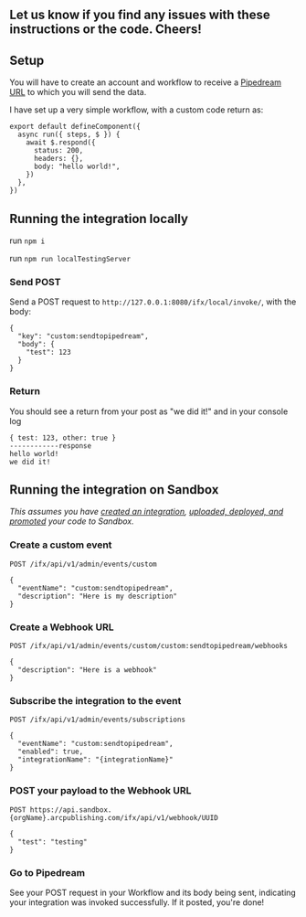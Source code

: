 ## Let us know if you find any issues with these instructions or the code. Cheers!

## Setup
You will have to create an account and workflow to receive a [Pipedream URL](https://pipedream.com/) to which you will send the data.

I have set up a very simple workflow, with a custom code return as:
```
export default defineComponent({
  async run({ steps, $ }) {
    await $.respond({
      status: 200,
      headers: {},
      body: "hello world!",
    })
  },
})
```

## Running the integration locally
run `npm i`

run `npm run localTestingServer`

### Send POST
Send a POST request to `http://127.0.0.1:8080/ifx/local/invoke/`, with the body:
```
{
  "key": "custom:sendtopipedream",
  "body": {
    "test": 123
  }
}
```

### Return
You should see a return from your post as "we did it!"
and in your console log
```
{ test: 123, other: true }
------------response
hello world!
we did it!
```

## Running the integration on Sandbox
_This assumes you have [created an integration](https://alc-swagger-template.s3.amazonaws.com/docs/swagger/index.html?url=ifx/admin/prod/swagger.json#operations-integrations-Create-a-new), [uploaded, deployed, and promoted](https://alc-swagger-template.s3.amazonaws.com/docs/swagger/index.html?url=ifx/admin/prod/swagger.json#operations-tag-bundles) your code to Sandbox._

### Create a custom event
`POST /ifx/api/v1/admin/events/custom`
```
{
  "eventName": "custom:sendtopipedream",
  "description": "Here is my description"
}
```

### Create a Webhook URL
`POST /ifx/api/v1/admin/events/custom/custom:sendtopipedream/webhooks`
```
{
  "description": "Here is a webhook"
}
```

### Subscribe the integration to the event
`POST /ifx/api/v1/admin/events/subscriptions`
```
{
  "eventName": "custom:sendtopipedream",
  "enabled": true,
  "integrationName": "{integrationName}"
}
```

### POST your payload to the Webhook URL
`POST https://api.sandbox.{orgName}.arcpublishing.com/ifx/api/v1/webhook/UUID`
```
{
  "test": "testing"
}
```

### Go to Pipedream
 See your POST request in your Workflow and its body being sent, indicating your integration was
 invoked successfully. If it posted, you're done!